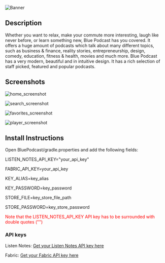 ![Banner](https://user-images.githubusercontent.com/38587571/43672828-59a8d84c-97b6-11e8-8f94-5adab1604297.png)

## Description
Whether you want to relax, make your commute more interesting, laugh like never before, or
learn something new, Blue Podcast has you covered.
It offers a huge amount of podcasts which talk about many different topics, such as
business & finance, reality stories, entrepreneurship, design, comedy, education, fitness &
health, movies and much more.
Blue Podcast has a very modern, beautiful and in intuitive design. It has a rich selection of
staff picked, featured and popular podcasts.

## Screenshots
![home_screenshot](https://user-images.githubusercontent.com/38587571/43673320-26a7d622-97c1-11e8-999e-91714407892a.png)

![search_screenshot](https://user-images.githubusercontent.com/38587571/43673322-26dca8de-97c1-11e8-98c4-60c30551e20d.png)

![favorites_screenshot](https://user-images.githubusercontent.com/38587571/43673319-268f0048-97c1-11e8-9118-f8e74a153d65.png)

![player_screenshot](https://user-images.githubusercontent.com/38587571/43674271-a4c4e8f0-97d1-11e8-83b1-3870b5b24a0b.png)

## Install Instructions
Open BluePodcast/gradle.properties and add the following fields:

LISTEN_NOTES_API_KEY="your_api_key"

FABRIC_API_KEY=your_api_key

KEY_ALIAS=key_alias

KEY_PASSWORD=key_password

STORE_FILE=key_store_file_path

STORE_PASSWORD=key_store_password

<span style="color:red">Note that the LISTEN_NOTES_API_KEY API key has to be surrounded with double quotes ("")</span>

### API keys
Listen Notes: [Get your Listen Notes API key here](https://market.mashape.com/listennotes/listennotes)

Fabric: [Get your Fabric API key here](https://fabric.io/home)
